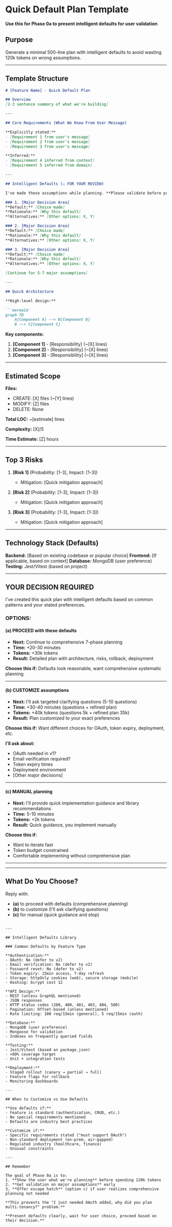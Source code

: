# Quick Default Plan Template

**Use this for Phase 0a to present intelligent defaults for user validation**

## Purpose

Generate a minimal 500-line plan with intelligent defaults to avoid wasting 120k tokens on wrong assumptions.

---

## Template Structure

```markdown
# [Feature Name] - Quick Default Plan

## Overview
[2-3 sentence summary of what we're building]

---

## Core Requirements (What We Know From User Message)

**Explicitly stated:**
- [Requirement 1 from user's message]
- [Requirement 2 from user's message]
- [Requirement 3 from user's message]

**Inferred:**
- [Requirement 4 inferred from context]
- [Requirement 5 inferred from domain]

---

## Intelligent Defaults (⚠️ FOR YOUR REVIEW)

I've made these assumptions while planning. **Please validate before proceeding:**

### 1. [Major Decision Area]
**Default:** [Choice made]
**Rationale:** [Why this default]
**Alternatives:** [Other options: X, Y]

### 2. [Major Decision Area]
**Default:** [Choice made]
**Rationale:** [Why this default]
**Alternatives:** [Other options: X, Y]

### 3. [Major Decision Area]
**Default:** [Choice made]
**Rationale:** [Why this default]
**Alternatives:** [Other options: X, Y]

[Continue for 5-7 major assumptions]

---

## Quick Architecture

**High-level design:**

```mermaid
graph TD
    A[Component A] --> B[Component B]
    B --> C[Component C]
```

**Key components:**
1. **[Component 1]** - [Responsibility] (~[X] lines)
2. **[Component 2]** - [Responsibility] (~[X] lines)
3. **[Component 3]** - [Responsibility] (~[X] lines)

---

## Estimated Scope

**Files:**
- CREATE: [X] files (~[Y] lines)
- MODIFY: [Z] files
- DELETE: None

**Total LOC:** ~[estimate] lines

**Complexity:** [X]/5

**Time Estimate:** [Z] hours

---

## Top 3 Risks

1. **[Risk 1]** (Probability: [1-3], Impact: [1-3])
   - Mitigation: [Quick mitigation approach]

2. **[Risk 2]** (Probability: [1-3], Impact: [1-3])
   - Mitigation: [Quick mitigation approach]

3. **[Risk 3]** (Probability: [1-3], Impact: [1-3])
   - Mitigation: [Quick mitigation approach]

---

## Technology Stack (Defaults)

**Backend:** [Based on existing codebase or popular choice]
**Frontend:** [If applicable, based on context]
**Database:** MongoDB (user preference)
**Testing:** Jest/Vitest (based on project)

---

## YOUR DECISION REQUIRED

I've created this quick plan with intelligent defaults based on common patterns and your stated preferences.

### OPTIONS:

#### (a) PROCEED with these defaults
- **Next:** Continue to comprehensive 7-phase planning
- **Time:** +20-30 minutes
- **Tokens:** +30k tokens
- **Result:** Detailed plan with architecture, risks, rollback, deployment

**Choose this if:** Defaults look reasonable, want comprehensive systematic planning

---

#### (b) CUSTOMIZE assumptions
- **Next:** I'll ask targeted clarifying questions (5-10 questions)
- **Time:** +30-40 minutes (questions + refined plan)
- **Tokens:** +40k tokens (questions 5k + refined plan 35k)
- **Result:** Plan customized to your exact preferences

**Choose this if:** Want different choices for OAuth, token expiry, deployment, etc.

**I'll ask about:**
- OAuth needed in v1?
- Email verification required?
- Token expiry times
- Deployment environment
- [Other major decisions]

---

#### (c) MANUAL planning
- **Next:** I'll provide quick implementation guidance and library recommendations
- **Time:** 5-10 minutes
- **Tokens:** +2k tokens
- **Result:** Quick guidance, you implement manually

**Choose this if:**
- Want to iterate fast
- Token budget constrained
- Comfortable implementing without comprehensive plan

---


---

## What Do You Choose?

Reply with:
- **(a)** to proceed with defaults (comprehensive planning)
- **(b)** to customize (I'll ask clarifying questions)
- **(c)** for manual (quick guidance and stop)
```

---

## Intelligent Defaults Library

### Common Defaults by Feature Type

**Authentication:**
- OAuth: No (defer to v2)
- Email verification: No (defer to v2)
- Password reset: No (defer to v2)
- Token expiry: 15min access, 7-day refresh
- Storage: httpOnly cookies (web), secure storage (mobile)
- Hashing: bcrypt cost 12

**API Design:**
- REST (unless GraphQL mentioned)
- JSON responses
- HTTP status codes (200, 400, 401, 403, 404, 500)
- Pagination: Offset-based (unless mentioned)
- Rate limiting: 100 req/15min (general), 5 req/15min (auth)

**Database:**
- MongoDB (user preference)
- Mongoose for validation
- Indexes on frequently queried fields

**Testing:**
- Jest/Vitest (based on package.json)
- >80% coverage target
- Unit + integration tests

**Deployment:**
- Staged rollout (canary → partial → full)
- Feature flags for rollback
- Monitoring dashboards

---

## When to Customize vs Use Defaults

**Use defaults if:**
- Feature is standard (authentication, CRUD, etc.)
- No special requirements mentioned
- Defaults are industry best practices

**Customize if:**
- Specific requirements stated ("must support OAuth")
- Non-standard deployment (on-prem, air-gapped)
- Regulated industry (healthcare, finance)
- Unusual constraints

---

## Remember

The goal of Phase 0a is to:
1. **Show the user what we're planning** before spending 120k tokens
2. **Get validation on major assumptions** early
3. **Offer escape hatch** (option c) if user realizes comprehensive planning not needed

**This prevents the "I just needed OAuth added, why did you plan multi-tenancy?" problem.**

**Present defaults clearly, wait for user choice, proceed based on their decision.**

